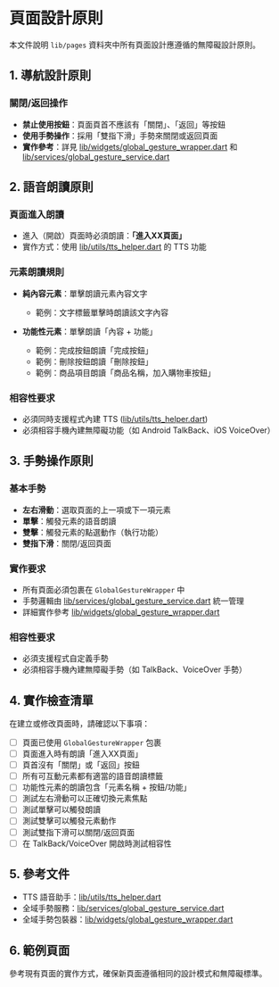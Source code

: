 # 頁面設計原則

本文件說明 `lib/pages` 資料夾中所有頁面設計應遵循的無障礙設計原則。

## 1. 導航設計原則

### 關閉/返回操作
- **禁止使用按鈕**：頁面頁首不應該有「關閉」、「返回」等按鈕
- **使用手勢操作**：採用「雙指下滑」手勢來關閉或返回頁面
- **實作參考**：詳見 [lib/widgets/global_gesture_wrapper.dart](../widgets/global_gesture_wrapper.dart) 和 [lib/services/global_gesture_service.dart](../services/global_gesture_service.dart)

## 2. 語音朗讀原則

### 頁面進入朗讀
- 進入（開啟）頁面時必須朗讀：**「進入XX頁面」**
- 實作方式：使用 [lib/utils/tts_helper.dart](../utils/tts_helper.dart) 的 TTS 功能

### 元素朗讀規則
- **純內容元素**：單擊朗讀元素內容文字
  - 範例：文字標籤單擊時朗讀該文字內容

- **功能性元素**：單擊朗讀「內容 + 功能」
  - 範例：完成按鈕朗讀「完成按鈕」
  - 範例：刪除按鈕朗讀「刪除按鈕」
  - 範例：商品項目朗讀「商品名稱，加入購物車按鈕」

### 相容性要求
- 必須同時支援程式內建 TTS ([lib/utils/tts_helper.dart](../utils/tts_helper.dart))
- 必須相容手機內建無障礙功能（如 Android TalkBack、iOS VoiceOver）

## 3. 手勢操作原則

### 基本手勢
- **左右滑動**：選取頁面的上一項或下一項元素
- **單擊**：觸發元素的語音朗讀
- **雙擊**：觸發元素的點選動作（執行功能）
- **雙指下滑**：關閉/返回頁面

### 實作要求
- 所有頁面必須包裹在 `GlobalGestureWrapper` 中
- 手勢邏輯由 [lib/services/global_gesture_service.dart](../services/global_gesture_service.dart) 統一管理
- 詳細實作參考 [lib/widgets/global_gesture_wrapper.dart](../widgets/global_gesture_wrapper.dart)

### 相容性要求
- 必須支援程式自定義手勢
- 必須相容手機內建無障礙手勢（如 TalkBack、VoiceOver 手勢）

## 4. 實作檢查清單

在建立或修改頁面時，請確認以下事項：

- [ ] 頁面已使用 `GlobalGestureWrapper` 包裹
- [ ] 頁面進入時有朗讀「進入XX頁面」
- [ ] 頁首沒有「關閉」或「返回」按鈕
- [ ] 所有可互動元素都有適當的語音朗讀標籤
- [ ] 功能性元素的朗讀包含「元素名稱 + 按鈕/功能」
- [ ] 測試左右滑動可以正確切換元素焦點
- [ ] 測試單擊可以觸發朗讀
- [ ] 測試雙擊可以觸發元素動作
- [ ] 測試雙指下滑可以關閉/返回頁面
- [ ] 在 TalkBack/VoiceOver 開啟時測試相容性

## 5. 參考文件

- TTS 語音助手：[lib/utils/tts_helper.dart](../utils/tts_helper.dart)
- 全域手勢服務：[lib/services/global_gesture_service.dart](../services/global_gesture_service.dart)
- 全域手勢包裝器：[lib/widgets/global_gesture_wrapper.dart](../widgets/global_gesture_wrapper.dart)

## 6. 範例頁面

參考現有頁面的實作方式，確保新頁面遵循相同的設計模式和無障礙標準。
